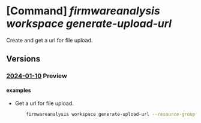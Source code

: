 # [Command] _firmwareanalysis workspace generate-upload-url_

Create and get a url for file upload.

## Versions

### [2024-01-10](/Resources/mgmt-plane/L3N1YnNjcmlwdGlvbnMve30vcmVzb3VyY2Vncm91cHMve30vcHJvdmlkZXJzL21pY3Jvc29mdC5pb3RmaXJtd2FyZWRlZmVuc2Uvd29ya3NwYWNlcy97fS9nZW5lcmF0ZXVwbG9hZHVybA==/2024-01-10.xml) **Preview**

<!-- mgmt-plane /subscriptions/{}/resourcegroups/{}/providers/microsoft.iotfirmwaredefense/workspaces/{}/generateuploadurl 2024-01-10 -->

#### examples

- Get a url for file upload.
    ```bash
        firmwareanalysis workspace generate-upload-url --resource-group {resourceGroupName} --workspace-name {workspaceName} --firmware-id {firmwareId}
    ```
